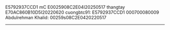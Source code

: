 E5792937CCD1
mC E0025908C2E04I20250517
thangtay E70AC860B10D5I20220620
cuongbtc91: E5792937CCD1 000700080009
Abdulrehman Khalid: 00259s08C2E0420220517

-----------------------------------------
